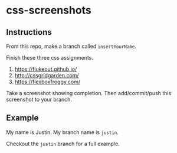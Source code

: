 # css-screenshots

## Instructions

From this repo, make a branch called `insertYourName`.

Finish these three css assignments.

1.  https://flukeout.github.io/
2.  http://cssgridgarden.com/
3.  https://flexboxfroggy.com/

Take a screenshot showing completion.  Then add/commit/push this screenshot to your branch.

## Example
My name is Justin.  My branch name is `justin`.

Checkout the `justin` branch for a full example.
